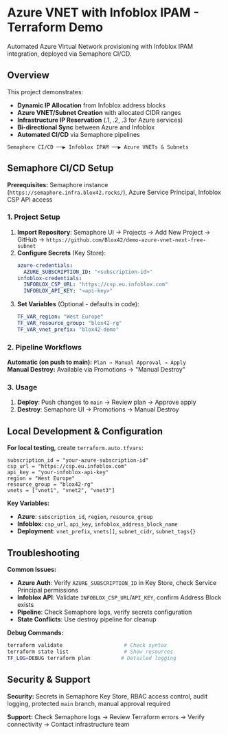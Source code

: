 # Azure VNET with Infoblox IPAM - Terraform Demo

Automated Azure Virtual Network provisioning with Infoblox IPAM integration, deployed via Semaphore CI/CD.

## Overview

This project demonstrates:
- **Dynamic IP Allocation** from Infoblox address blocks
- **Azure VNET/Subnet Creation** with allocated CIDR ranges  
- **Infrastructure IP Reservation** (.1, .2, .3 for Azure services)
- **Bi-directional Sync** between Azure and Infoblox
- **Automated CI/CD** via Semaphore pipelines

```
Semaphore CI/CD ──▶ Infoblox IPAM ──▶ Azure VNETs & Subnets
```

## Semaphore CI/CD Setup

**Prerequisites:** Semaphore instance (`https://semaphore.infra.blox42.rocks/`), Azure Service Principal, Infoblox CSP API access

### 1. Project Setup
1. **Import Repository**: Semaphore UI → Projects → Add New Project → GitHub → `https://github.com/Blox42/demo-azure-vnet-next-free-subnet`
2. **Configure Secrets** (Key Store):
   ```yaml
   azure-credentials:
     AZURE_SUBSCRIPTION_ID: "<subscription-id>"
   infoblox-credentials:
     INFOBLOX_CSP_URL: "https://csp.eu.infoblox.com"
     INFOBLOX_API_KEY: "<api-key>"
   ```
3. **Set Variables** (Optional - defaults in code):
   ```yaml
   TF_VAR_region: "West Europe"
   TF_VAR_resource_group: "blox42-rg"
   TF_VAR_vnet_prefix: "blox42-demo"
   ```

### 2. Pipeline Workflows

**Automatic (on push to main):** `Plan → Manual Approval → Apply`  
**Manual Destroy:** Available via Promotions → "Manual Destroy"

### 3. Usage
1. **Deploy**: Push changes to `main` → Review plan → Approve apply
2. **Destroy**: Semaphore UI → Promotions → Manual Destroy

## Local Development & Configuration

**For local testing**, create `terraform.auto.tfvars`:
```hcl
subscription_id = "your-azure-subscription-id"
csp_url = "https://csp.eu.infoblox.com"
api_key = "your-infoblox-api-key"
region = "West Europe"
resource_group = "blox42-rg"
vnets = ["vnet1", "vnet2", "vnet3"]
```

**Key Variables:**
- **Azure**: `subscription_id`, `region`, `resource_group`
- **Infoblox**: `csp_url`, `api_key`, `infoblox_address_block_name`
- **Deployment**: `vnet_prefix`, `vnets[]`, `subnet_cidr`, `subnet_tags{}`

## Troubleshooting

**Common Issues:**
- **Azure Auth**: Verify `AZURE_SUBSCRIPTION_ID` in Key Store, check Service Principal permissions
- **Infoblox API**: Validate `INFOBLOX_CSP_URL`/`API_KEY`, confirm Address Block exists
- **Pipeline**: Check Semaphore logs, verify secrets configuration
- **State Conflicts**: Use destroy pipeline for cleanup

**Debug Commands:**
```bash
terraform validate                    # Check syntax
terraform state list                  # Show resources
TF_LOG=DEBUG terraform plan          # Detailed logging
```

## Security & Support

**Security:** Secrets in Semaphore Key Store, RBAC access control, audit logging, protected `main` branch, manual approval required

**Support:** Check Semaphore logs → Review Terraform errors → Verify connectivity → Contact infrastructure team
